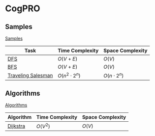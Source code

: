 # CogPRO

## Samples

[Samples](/sample/README.md)

| Task                                                  | Time Complexity    | Space Complexity |
| ----------------------------------------------------- | ------------------ | ---------------- |
| [DFS](/sample/dfs/README.md)                            | $O(V + E)$         | $O(V)$           |
| [BFS](/sample/bfs/README.md)                            | $O(V + E)$         | $O(V)$           |
| [Traveling Salesman](/sample/traveling-salesman/README.md) | $O(n^2 \cdot 2^n)$ | $O(n \cdot 2^n)$ |

## Algorithms

[Algorithms](/lib/README.md)

| Algorithm                         | Time Complexity | Space Complexity |
| --------------------------------- | --------------- | ---------------- |
| [Dijkstra](/lib/dijkstra/README.md) | $O(V^2)$        | $O(V)$           |
